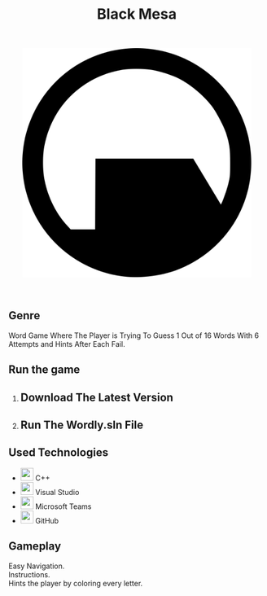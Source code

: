 
<h1 align="center" >Black Mesa</h1>
<br>
<p align="center">
<img src="/Documents/logo.png" height="450" width="450"> 
</p>

<br>

## Genre
Word Game Where The Player is Trying To Guess 1 Out of 16 Words With 6 Attempts and Hints After Each Fail.

##  Run the game
<ol>
    <li><h2> Download The Latest Version</h2> </li>
    <li><h2> Run The Wordly.sln File</h2> </li>
</ol>

## Used Technologies

- <img src="https://upload.wikimedia.org/wikipedia/commons/thumb/1/18/ISO_C%2B%2B_Logo.svg/640px-ISO_C%2B%2B_Logo.svg.png" width="25" height="25"> C++ <br>
- <img src="https://upload.wikimedia.org/wikipedia/commons/thumb/2/2c/Visual_Studio_Icon_2022.svg/640px-Visual_Studio_Icon_2022.svg.png" width="25" height="25"> Visual Studio <br>
- <img src="https://ksmtelecom.co.uk/wp-content/uploads/2021/09/microsoft-teams-logo-png_480-480.png" width="25" height="25"> Microsoft Teams <br>
- <img src="https://seeklogo.com/images/G/github-logo-2E3852456C-seeklogo.com.png" width="25" height="25"> GitHub <br>

## Gameplay
 Easy Navigation. <br>
 Instructions. <br>
 Hints the player by coloring every letter. <br>
